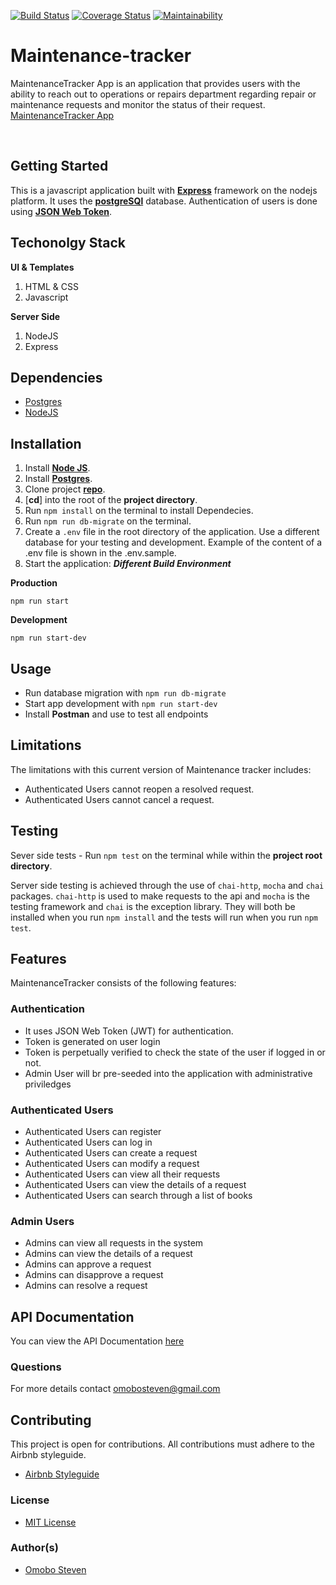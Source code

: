 [![Build Status](https://travis-ci.com/omobosteven/maintenance-tracker.svg?branch=ch-feedback-client-159421124)](https://travis-ci.com/omobosteven/maintenance-tracker)
[![Coverage Status](https://coveralls.io/repos/github/omobosteven/maintenance-tracker/badge.svg?branch=ch-feedback-client-159421124)](https://coveralls.io/github/omobosteven/maintenance-tracker?branch=ch-feedback-client-159421124)
[![Maintainability](https://api.codeclimate.com/v1/badges/a6fde1bb2915cec5032e/maintainability)](https://codeclimate.com/github/omobosteven/maintenance-tracker/maintainability)

# Maintenance-tracker
MaintenanceTracker App is an application that provides users with the ability to reach out to operations or repairs department regarding repair or maintenance requests and monitor the status of their request. [MaintenanceTracker App](https://maintenance-tracker-stv.herokuapp.com/index.html)

<br />

## Getting Started
This is a javascript application built with [**Express**](https://expressjs.com/) framework on the nodejs platform. It uses the [**postgreSQl**](https://www.postgresql.org/) database. Authentication of users is done using [**JSON Web Token**](https://jwt.io/).

## Techonolgy Stack
**UI & Templates**
1. HTML & CSS
3. Javascript

**Server Side**
1. NodeJS
2. Express

## Dependencies
* [Postgres](https://www.postgresql.org/download/)
* [NodeJS](https://nodejs.org/en/)

## Installation
1. Install [**Node JS**](https://nodejs.org/en/).
2. Install [**Postgres**](https://www.postgresql.org/).
3. Clone project [**repo**](https://github.com/omobosteven/maintenance-tracker.git).
4. [**cd**] into the root of the **project directory**.
5. Run `npm install` on the terminal to install Dependecies.
6. Run `npm run db-migrate` on the terminal.
7. Create a `.env` file in the root directory of the application. Use a different database for your testing and development. Example of the content of a .env file is shown in the .env.sample.
8. Start the application:
**_Different Build Environment_**

**Production**
```
npm run start
```
**Development**
```
npm run start-dev
```

## Usage
- Run database migration with `npm run db-migrate`
- Start app development with `npm run start-dev`
- Install **Postman** and use to test all endpoints

## Limitations
The limitations with this current version of Maintenance tracker includes:
- Authenticated Users cannot reopen a resolved request.
- Authenticated Users cannot cancel a request.

## Testing

Sever side tests - Run `npm test` on the terminal while within the **project root directory**.

Server side testing is achieved through the use of `chai-http`, `mocha` and `chai` packages. `chai-http` is used to make requests to the api and `mocha` is the testing framework and `chai` is the exception library. They will both be installed when you run `npm install` and the tests will run when you run `npm test`.

## Features
MaintenanceTracker consists of the following features:

### Authentication

- It uses JSON Web Token (JWT) for authentication.
- Token is generated on user login
- Token is perpetually verified to check the state of the user if logged in or not.
- Admin User will br pre-seeded into the application with administrative priviledges

### Authenticated Users
- Authenticated Users can register
- Authenticated Users can log in
- Authenticated Users can create a request
- Authenticated Users can modify a request
- Authenticated Users can view all their requests
- Authenticated Users can view the details of a request
- Authenticated Users can search through a list of books

### Admin Users
- Admins can view all requests in the system
- Admins can view the details of a request
- Admins can approve a request
- Admins can disapprove a request
- Admins can resolve a request


## API Documentation
You can view the API Documentation [here](https://maintenance-tracker-stv.herokuapp.com/apidocs)

### Questions
For more details contact omobosteven@gmail.com

## Contributing

This project is open for contributions. All contributions must adhere to the Airbnb styleguide.
* [Airbnb Styleguide](http://airbnb.io/javascript/)

### License
* [MIT License](https://github.com/omobosteven/maintenance-tracker/blob/develop/LICENSE)

### Author(s)
* [Omobo Steven](https://github.com/omobosteven)
